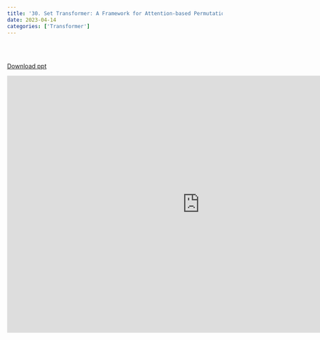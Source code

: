 ```yaml
---
title: '30. Set Transformer: A Framework for Attention-based Permutation-Invariant Neural Networks'
date: 2023-04-14
categories: ['Transformer']
---
```


<br><br>

[Download ppt](/ppt/30.pptx)

<center>
<iframe src="https://docs.google.com/presentation/d/e/2PACX-1vT7H5D6QAavncVgjXNl40A9C-YMiq5isBHrCawHTBxDGXyePazZpHE7nMkc15vbiw/embed?start=false&loop=false&delayms=3000" frameborder="0" width="900" height="600" allowfullscreen="true" mozallowfullscreen="true" webkitallowfullscreen="true min-width="350px"></iframe>
</center>

<br>

<script src="https://utteranc.es/client.js"
        repo="RTOS-KGU/RTOS-utterances-comment"
        issue-term="pathname"
        label="Comment"
        theme="github-light"
        crossorigin="anonymous"
        async>
</script>